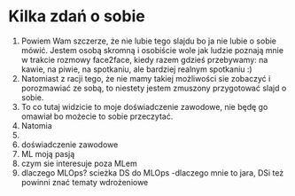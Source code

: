 # Kilka zdań o sobie

1. Powiem Wam szczerze, że nie lubie tego slajdu bo ja nie lubie o sobie mówić. Jestem osobą skromną i osobiście wole jak ludzie poznają mnie w trakcie rozmowy face2face, kiedy razem gdzieś przebywamy: na kawie, na piwie, na spotkaniu, ale bardziej realnym spotkaniu :)
2. Natomiast z racji tego, że nie mamy takiej możliwości sie zobaczyć i porozmawiać ze sobą, to niestety jestem zmuszony przygotować slajd o sobie.
3. To co tutaj widzicie to moje doświadczenie zawodowe, nie będę go omawiał bo możecie to sobie przeczytać.
4. Natomia
5. 
6. doświadczenie zawodowe
7. ML moją pasją
8. czym sie interesuje poza MLem
9. dlaczego MLOps? scieżka DS do MLOps -dlaczego mnie to jara, DSi też powinni znać tematy wdrożeniowe